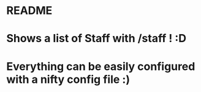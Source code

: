# README #

# Shows a list of Staff with /staff ! :D

# Everything can be easily configured with a nifty config file :)

